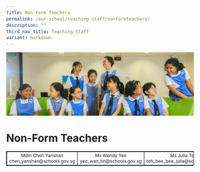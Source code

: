 ```yaml
---
title: Non Form Teachers
permalink: /our-school/teaching-staff/nonformteachers/
description: ""
third_nav_title: Teaching Staff
variant: markdown
---
```

![](/images/Web_banners/webbanner2024_12.jpg)
# **Non-Form Teachers**

<style>
table {
  border: 1px solid black;
  border-collapse: collapse;
}
</style>
<table style="text-align: center; font-size: 12px; border-collapse: collapse;" border="1" width="100%">
<tbody>
	<tr>
<td width="333">Mdm Chen Yanshan<br>chen_yanshan@schools.gov.sg</td>
<td width="333">Ms Wendy Yeo<br>yeo_wan_tin@schools.gov.sg</td>
<td width="333">Ms Julia Toh<br>toh_bee_bee_julia@schools.gov.sg</td>
</tr>
</tbody>
</table>